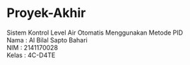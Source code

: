 # Proyek-Akhir
Sistem Kontrol Level Air Otomatis Menggunakan Metode PID  
Nama : Al Bilal Sapto Bahari  
NIM : 2141170028  
Kelas : 4C-D4TE  
